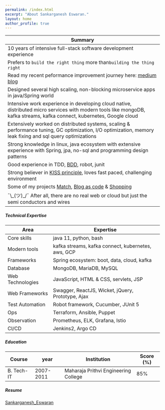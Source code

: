```yaml
---
permalink: /index.html
excerpt: "About Sankarganesh Eswaran."
layout: home
author_profile: true
---
```

Summary |
-----|
10 years of intensive full-stack software development experience|
Prefers to `build the right thing` more than`building the thing right`|
Read my recent peformance improvement journey here: [medium blog](https://medium.com/idealo-tech-blog/advanced-mongodb-performance-tuning-2ddcd01a27d2)|
Designed several high scaling, non-blocking microservice apps in java/Spring world |
Intensive work experience in developing cloud native, distributed micro services with modern tools like mongoDB, kafka streams, kafka connect, kubernetes, Google cloud|
Extensively worked on distributed systems, scaling & performance tuning, GC optimization, I/O optimization, memory leak fixing and sql query optimizations |
Strong knowledge in linux, java ecosystem with extensive experience with Spring, jpa, no-sql and programming design patterns |
Good experience in TDD, [BDD](https://cucumber.io/docs/guides/overview/), robot, junit|
Strong believer in [KISS principle](https://people.apache.org/~fhanik/kiss.html), loves fast paced, challenging environment|
Some of my projects [Match](https://github.com/sankarge/Match), [Blog as code](https://github.com/sankarge/sankarge.github.io) & [Shopping](https://github.com/sankarge/ShopApp)|
¯\\\_(ツ)_/¯ After all, there are no real web or cloud but just the semi conductors and wires|

##### Technical Expertise

Area | Expertise
-----|----------
Core skills |	java 11, python, bash
Modern tools |			kafka streams, kafka connect, kubernetes, aws, GCP
Frameworks |			Spring ecosystem:  boot, data, cloud, kafka
Database |			MongoDB, MariaDB, MySQL
Web Technologies |		JavaScript, HTML & CSS, servlets, JSP
Web Frameworks |		Swagger, ReactJS, Wicket, jQuery, Prototype, Ajax
Test Automation |		Robot framework, Cucumber, JUnit 5
Ops |			Terraform, Ansible, Puppet
Observation |			Prometheus, ELK, Grafana, Istio
CI/CD |			Jenkins2, Argo CD

##### Education

Course | year | Institution | Score (%)
------|-------|-------------|----------
B. Tech-IT |2007-2011| Maharaja Prithvi Engineering College| 85%

##### Resume
[Sankarganesh_Eswaran](resume/Resume_Sankarganesh.pdf)
